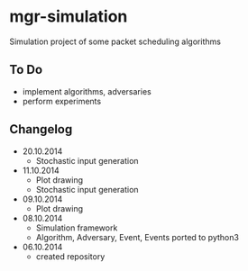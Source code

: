 mgr-simulation
=======

Simulation project of some packet scheduling algorithms

To Do
-----

* implement algorithms, adversaries
* perform experiments

Changelog
---------

* 20.10.2014
  * Stochastic input generation
* 11.10.2014
  * Plot drawing
  * Stochastic input generation
* 09.10.2014
  * Plot drawing
* 08.10.2014
  * Simulation framework
  * Algorithm, Adversary, Event, Events ported to python3
* 06.10.2014
  * created repository
